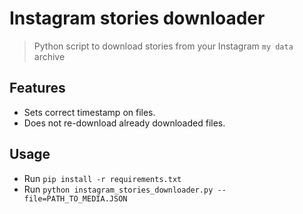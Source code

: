 # Instagram stories downloader

> Python script to download stories from your Instagram `my data` archive

## Features

- Sets correct timestamp on files.
- Does not re-download already downloaded files.

## Usage

- Run `pip install -r requirements.txt`
- Run `python instagram_stories_downloader.py --file=PATH_TO_MEDIA.JSON`
